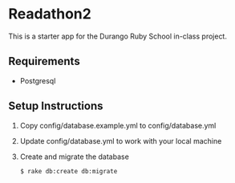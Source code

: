 # Readathon2

This is a starter app for the Durango Ruby School in-class project.

## Requirements

* Postgresql

## Setup Instructions

1. Copy config/database.example.yml to config/database.yml
2. Update config/database.yml to work with your local machine
3. Create and migrate the database

    ```
    $ rake db:create db:migrate
    ```
